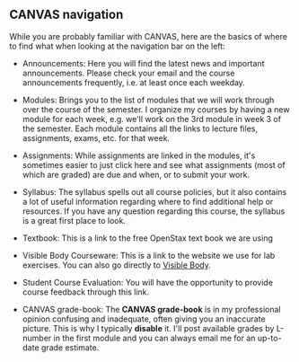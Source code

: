 CANVAS navigation
-----------------

While you are probably familiar with CANVAS, here are the basics of where to find what when looking at the navigation bar on the left:

*   Announcements: Here you will find the latest news and important announcements. Please check your email and the course announcements frequently, i.e. at least once each weekday.

*   Modules: Brings you to the list of modules that we will work through over the course of the semester. I organize my courses by having a new module for each week, e.g. we'll work on the 3rd module in week 3 of the semester. Each module contains all the links to lecture files, assignments, exams, etc. for that week.

*   Assignments: While assignments are linked in the modules, it's sometimes easier to just click here and see what assignments (most of which are graded) are due and when, or to submit your work.

*   Syllabus: The syllabus spells out all course policies, but it also contains a lot of useful information regarding where to find additional help or resources. If you have any question regarding this course, the syllabus is a great first place to look.

*   Textbook: This is a link to the free OpenStax text book we are using

*   Visible Body Courseware: This is a link to the website we use for lab exercises. You can also go directly to [Visible Body](http://courseware.visiblebody.com/).

*   Student Course Evaluation: You will have the opportunity to provide course feedback through this link.

*   CANVAS grade-book: The **CANVAS grade-book** is in my professional opinion confusing and inadequate, often giving you an inaccurate picture. This is why I typically **disable** it. I'll post available grades by L-number in the first module and you can always email me for an up-to-date grade estimate.